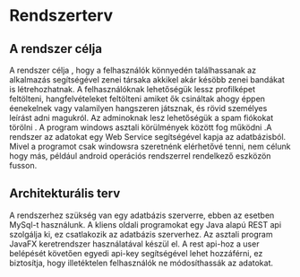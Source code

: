 # Rendszerterv

## A rendszer célja
A rendszer célja , hogy a felhasználók könnyedén találhassanak az alkalmazás segítségével zenei társaka akkikel akár késöbb zenei bandákat is létrehozhatnak. A felhasználóknak lehetőségük lessz profilképet feltölteni, hangfelvételeket feltölteni amiket ők csináltak ahogy éppen éenekelnek vagy valamilyen hangszeren játsznak, és rövid személyes leírást adni magukról. Az adminoknak lesz lehetőségük a spam fiókokat törölni . A program windows asztali körülmények között fog működni .A rendszer az adatokat egy Web Service segítségével kapja az adatbázisból. Mivel a programot csak windowsra szeretnénk elérhetővé tenni, nem célunk hogy más, például android operációs rendszerrel rendelkező eszközön fusson.

## Architekturális terv
A rendszerhez szükség van egy adatbázis szerverre, ebben az esetben MySql-t használunk. A kliens oldali programokat egy Java alapú REST api szolgálja ki, ez csatlakozik az adatbázis szerverhez. Az asztali program JavaFX keretrendszer használatával készül el. A rest api-hoz a user belépését követően egyedi api-key segítségével lehet hozzáférni, ez biztosítja, hogy illetéktelen felhasználók ne módosíthassák az adatokat.
